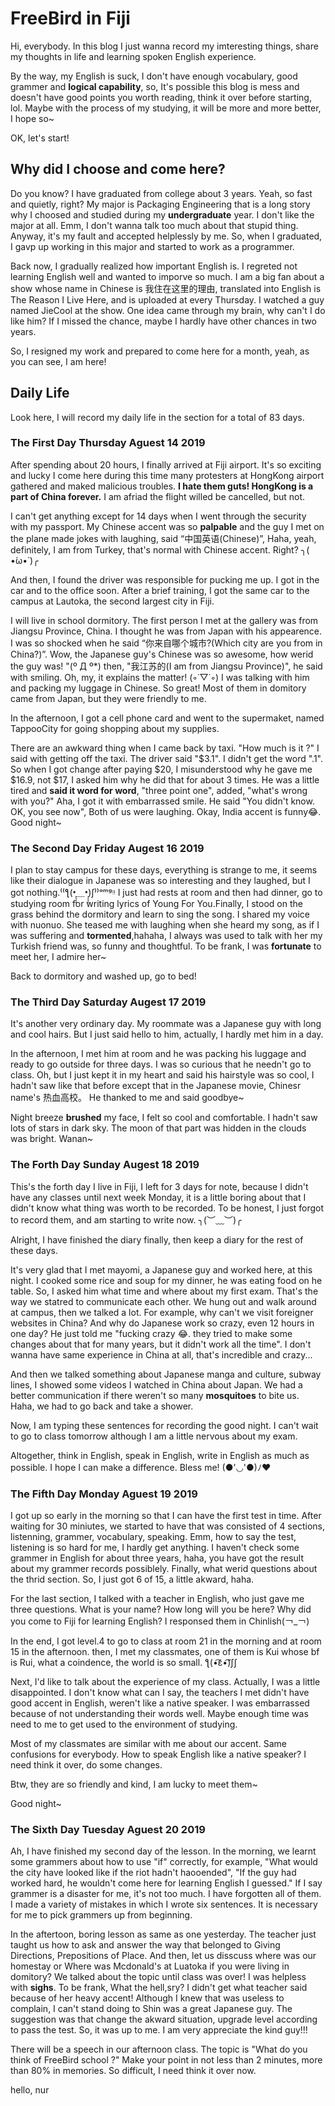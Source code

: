 # FreeBird in Fiji
Hi, everybody. In this blog I just wanna record my imteresting things, share my thoughts in life and learning spoken English experience.

By the way, my English is suck, I don't have enough vocabulary, good grammer and **logical capability**, so, It's possible this blog is mess and doesn't have good points you worth reading, think it over before starting, lol. Maybe with the process of my studying, it will be more and more better, I hope so~

OK, let's start!

## Why did I choose and come here?

Do you know? I have graduated from college about 3 years. Yeah, so fast and quietly, right? My major is Packaging Engineering that is a long story why I choosed and studied during my **undergraduate** year. I don't like the major at all. Emm, I don't wanna talk too much about that stupid thing. Anyway, it's my fault and accepted helplessly by me. So, when I graduated, I gavp up working in this major and started to work as a programmer. 

Back now, I gradually realized how important English is. I regreted not learning English well and wanted to imporve so much. I am a big fan about a show whose name in Chinese is 我住在这里的理由, translated into English is The Reason I Live Here, and is uploaded at every Thursday. I watched a guy named JieCool at the show. One idea came through my brain, why can't I do like him? If I missed the chance, maybe I hardly have other chances in two years. 

So, I resigned my work and prepared to come here for a month, yeah, as you can see, I am here!
## Daily Life
Look here, I will record my daily life in the section for a total of 83 days.
### The First Day Thursday Aguest 14 2019
After spending about 20 hours, I finally arrived at Fiji airport. It's so exciting and lucky I come here during this time many protesters at HongKong airport gathered and maked malicious troubles. **I hate them guts! HongKong is a part of China forever.**
I am afriad the flight willed be cancelled, but not. 

I can't get anything except for 14 days when I went through the security with my passport. My Chinese accent was so **palpable** and the guy I met on the plane made jokes with laughing, said “中国英语(Chinese)”, Haha, yeah, definitely, I am from Turkey, that's normal with Chinese accent. Right? ╮( •́ω•̀ )╭

And then, I found the driver was responsible for pucking me up. I got in the car and to the office soon. After a brief training, I got the same car to the campus at Lautoka, the second largest city in Fiji.

I will live in school dormitory. The first person I met at the gallery was from Jiangsu Province, China. I thought he was from Japan with his appearence. I was so shocked when he said “你来自哪个城市?(Which city are you from in China?)”. Wow, the Japanese guy's Chinese was so awesome, how werid the guy was! "(º Д º*)   then, "我江苏的(I am from Jiangsu Province)", he said with smiling. Oh, my, it explains the matter! (◦˙▽˙◦)
I was talking with him and packing my luggage in Chinese. So great! Most of them in domitory came from Japan, but they were friendly to me. 

In the afternoon, I got a cell phone card and went to the supermaket, named TappooCity for going shopping about my supplies.

There are an awkward thing when I came back by taxi. "How much is it ?" I said with getting off the taxi. The driver said "$3.1". I didn't get the word ".1". So when I got change after paying $20, I misunderstood why he gave me $16.9, not $17, I asked him why he did that for about 3 times. He was a little tired and **said it word for word**, "three point one", added, "what's wrong with you?"
Aha, I got it with embarrassed smile. He said "You didn't know. OK, you see now", Both of us were laughing.  Okay, India accent is funny😂.
Good night~
### The Second Day Friday Augest 16 2019
I plan to stay campus for these days, everything is strange to me, it seems like their dialogue in Japanese was so interesting and they laughed, but I got nothing.⁽⁽ƪ(•̩̩̩̩＿•̩̩̩̩)ʃ⁾⁾ᵒᵐᵍᵎᵎ
I just had rests at room and then had dinner, go to studying room for writing lyrics of Young For You.Finally, I stood on the grass behind the dormitory and learn to sing the song. I shared my voice with nuonuo. She teased me with laughing when she heard my song, as if I was suffering and **tormented**,hahaha, I always was used to talk with her my Turkish friend was,  so funny and thoughtful. To be frank,  I was **fortunate** to meet her,  I admire her~

Back to dormitory and washed up, go to bed!
### The Third Day Saturday Augest 17 2019
 It's another very ordinary day. My roommate was a Japanese guy with long and cool hairs. But I just said hello to him, actually, I hardly met him in a day.
 
 In the afternoon, I met him at room and he was packing his luggage and ready to go outside for three days. I was so curious that he needn't go to class. Oh, but I just kept it in my heart and said his hairstyle was so cool, I hadn't saw like that before except that in the Japanese movie, Chinesr name's 热血高校。 He thanked to me and said goodbye~

Night breeze **brushed** my face, I felt so cool and comfortable. I hadn't saw lots of stars in dark sky. The moon of that part was hidden in the clouds was bright. Wanan~
 
### The Forth Day  Sunday Augest 18 2019
This's the forth day I live in Fiji, I left for  3 days for note, because I didn't have any classes until next week Monday, it is a little boring about that I didn't know what thing was worth to be recorded.  To be honest, I just forgot to record them, and am starting to write now. ╮(︶﹏︶)╭

Alright, I have finished the diary finally, then keep a diary for the rest of these days.

It's very glad that I met mayomi, a Japanese guy and worked here, at this night. I cooked some rice and soup for my dinner, he was eating food on he table. So, I asked him what time and where about my first exam. That's the way we statred to communicate each other. We hung out and walk around at campus, then we talked a lot. For example, why can't we visit foreigner websites in China? And why do Japanese work so crazy, even 12 hours in one day? He just told me "fucking crazy 😂. they tried to make some changes about that for many years, but it didn't work all the time". I don't wanna have same experience in China at all, that's incredible and crazy...

And then we talked something about Japanese manga and culture, subway lines, I showed some videos I watched in China about Japan. We had a better communication if there weren't so many **mosquitoes** to bite us. Haha, we had to go back and take a shower. 

Now, I am typing these sentences for recording the good night. I can't wait to go to class tomorrow although I am a little nervous about my exam.

Altogether, think in English, speak in English, write in English as much as possible. I hope I can make a difference. Bless me! 
(●'◡'●)ﾉ❤

### The Fifth Day Monday Aguest 19 2019
I got up so early in the morning so that I can have the first test in time. After waiting for 30 miniutes, we started to have that was consisted of 4 sections, listenning, grammer, vocabulary, speaking. Emm, how to say the test, listening is so hard for me, I hardly get anything. I haven't check some grammer in English for about three years, haha, you have got the result about my grammer records possiblely. Finally, what werid questions about the thrid section. So, I just got 6 of 15, a little akward, haha.

For the last section, I talked with a teacher in English, who just gave me three questions.
What is your name? How long will you be here? Why did you come to Fiji for learning English? I responsed them in Chinlish(￢_￢)

In the end,  I got level.4 to go to class at room 21 in the morning and at room 15 in the afternoon. then, I met my classmates, one of them is Kui whose bf is Rui, what a coindence, the world is so small. ƪ(•̃͡ε•̃͡)∫ʃ

Next, I'd like to talk about the experience of my class. Actually, I was a little disappointed. I don't know what can I say, the teachers I met didn't have good accent in English, weren't like a native speaker. I was embarrassed because of not understanding their words well. Maybe enough time was need to me to get used to the environment of studying. 

Most of my classmates are similar with me about our accent. Same confusions for everybody. How to speak English like a native speaker? I need think it over, do some changes.

 Btw, they are so friendly and kind, I am lucky to meet them~

Good night~

### The Sixth Day  Tuesday  Aguest 20 2019

Ah, I have finished my second day of the lesson. In the morning, we learnt some grammers about how to use "if" correctly, for example, "What would the city have looked like if the riot hadn't haooended", "If the guy had worked hard, he wouldn't come here for learning English I guessed." If I say grammer is a disaster for me, it's not too much. I have forgotten all of them. I made a variety of mistakes in which I wrote six sentences. It is necessary for me to pick grammers up from beginning.

In the aftertoon, boring lesson as same as one yesterday. The teacher just taught us how to ask and answer the way that belonged to Giving Directions, Prepositions of Place. And then, let us disscuss where was our homestay or Where was Mcdonald's at Luatoka if you were living in domitory? We talked about the topic until class was over! I was helpless with **sighs**. To be frank, What the hell,sry? I didn't get what teacher said because of her heavy accent! Although I knew that was useless to complain,  I can't stand doing to Shin was a great Japanese guy. The suggestion was that change the akward situation, upgrade level according to pass the test. So, it was up to me. I am very appreciate the kind guy!!!


There will be a speech in our afternoon class. The topic is "What do you think of FreeBird school ?" Make your point in not less than 2 minutes, more than 80% in memories. So difficult, I need think it over now.

hello, nur

